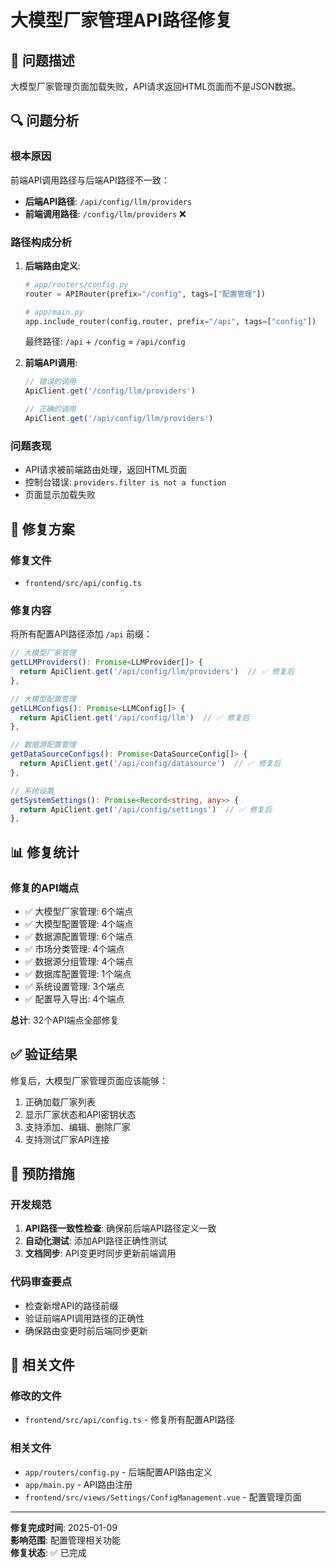 # 大模型厂家管理API路径修复

## 🐛 问题描述

大模型厂家管理页面加载失败，API请求返回HTML页面而不是JSON数据。

## 🔍 问题分析

### 根本原因
前端API调用路径与后端API路径不一致：

- **后端API路径**: `/api/config/llm/providers`
- **前端调用路径**: `/config/llm/providers` ❌

### 路径构成分析
1. **后端路由定义**:
   ```python
   # app/routers/config.py
   router = APIRouter(prefix="/config", tags=["配置管理"])
   
   # app/main.py  
   app.include_router(config.router, prefix="/api", tags=["config"])
   ```
   最终路径: `/api` + `/config` = `/api/config`

2. **前端API调用**:
   ```typescript
   // 错误的调用
   ApiClient.get('/config/llm/providers')
   
   // 正确的调用
   ApiClient.get('/api/config/llm/providers')
   ```

### 问题表现
- API请求被前端路由处理，返回HTML页面
- 控制台错误: `providers.filter is not a function`
- 页面显示加载失败

## 🔧 修复方案

### 修复文件
- `frontend/src/api/config.ts`

### 修复内容
将所有配置API路径添加 `/api` 前缀：

```typescript
// 大模型厂家管理
getLLMProviders(): Promise<LLMProvider[]> {
  return ApiClient.get('/api/config/llm/providers')  // ✅ 修复后
},

// 大模型配置管理  
getLLMConfigs(): Promise<LLMConfig[]> {
  return ApiClient.get('/api/config/llm')  // ✅ 修复后
},

// 数据源配置管理
getDataSourceConfigs(): Promise<DataSourceConfig[]> {
  return ApiClient.get('/api/config/datasource')  // ✅ 修复后
},

// 系统设置
getSystemSettings(): Promise<Record<string, any>> {
  return ApiClient.get('/api/config/settings')  // ✅ 修复后
},
```

## 📊 修复统计

### 修复的API端点
- ✅ 大模型厂家管理: 6个端点
- ✅ 大模型配置管理: 4个端点  
- ✅ 数据源配置管理: 6个端点
- ✅ 市场分类管理: 4个端点
- ✅ 数据源分组管理: 4个端点
- ✅ 数据库配置管理: 1个端点
- ✅ 系统设置管理: 3个端点
- ✅ 配置导入导出: 4个端点

**总计**: 32个API端点全部修复

## ✅ 验证结果

修复后，大模型厂家管理页面应该能够：
1. 正确加载厂家列表
2. 显示厂家状态和API密钥状态
3. 支持添加、编辑、删除厂家
4. 支持测试厂家API连接

## 🔄 预防措施

### 开发规范
1. **API路径一致性检查**: 确保前后端API路径定义一致
2. **自动化测试**: 添加API路径正确性测试
3. **文档同步**: API变更时同步更新前端调用

### 代码审查要点
- 检查新增API的路径前缀
- 验证前端API调用路径的正确性
- 确保路由变更时前后端同步更新

## 📝 相关文件

### 修改的文件
- `frontend/src/api/config.ts` - 修复所有配置API路径

### 相关文件
- `app/routers/config.py` - 后端配置API路由定义
- `app/main.py` - API路由注册
- `frontend/src/views/Settings/ConfigManagement.vue` - 配置管理页面

---

**修复完成时间**: 2025-01-09  
**影响范围**: 配置管理相关功能  
**修复状态**: ✅ 已完成
